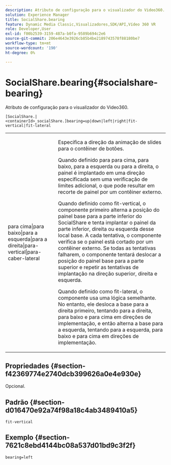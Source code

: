 ```yaml
---
description: Atributo de configuração para o visualizador do Video360.
solution: Experience Manager
title: SocialShare.bearing
feature: Dynamic Media Classic,Visualizadores,SDK/API,Vídeo 360 VR
role: Developer,User
exl-id: f00b2539-3159-487a-b0fa-9589b694c2e6
source-git-commit: 206e4643e3926cb85b4be2189743578f88180be7
workflow-type: tm+mt
source-wordcount: '190'
ht-degree: 0%

---
```


# SocialShare.bearing{#socialshare-bearing}

Atributo de configuração para o visualizador do Video360.

`[SocialShare.|<containerId>_socialShare.]bearing=up|down|left|right|fit-vertical|fit-lateral`

<table id="table_C616483932C2482CA9794DDD7313FD7C"> 
 <tbody> 
  <tr> 
   <td colname="col1"> <p> <span class="codeph"> para cima|para baixo|para a esquerda|para a direita|para-vertical|para-caber-lateral</span> </p> </td> 
   <td colname="col2"> <p> Especifica a direção da animação de slides para o contêiner de botões. </p> <p> Quando definido para <span class="codeph"> para cima</span>, <span class="codeph"> para baixo</span>, <span class="codeph"> para a esquerda</span> ou <span class="codeph"> para a direita</span>, o painel é implantado em uma direção especificada sem uma verificação de limites adicional, o que pode resultar em recorte de painel por um contêiner externo. </p> <p>Quando definido como <span class="codeph"> fit-vertical</span>, o componente primeiro alterna a posição do painel base para a parte inferior do SocialShare e tenta implantar o painel da parte inferior, direita ou esquerda desse local base. A cada tentativa, o componente verifica se o painel está cortado por um contêiner externo. Se todas as tentativas falharem, o componente tentará deslocar a posição do painel base para a parte superior e repetir as tentativas de implantação na direção superior, direita e esquerda. </p> <p>Quando definido como <span class="codeph"> fit-lateral</span>, o componente usa uma lógica semelhante. No entanto, ele desloca a base para a direita primeiro, tentando para a direita, para baixo e para cima em direções de implementação, e então alterna a base para a esquerda, tentando para a esquerda, para baixo e para cima em direções de implementação. </p> </td> 
  </tr> 
 </tbody> 
</table>

## Propriedades {#section-f42369774e2740dcb399626a0e4e930e}

Opcional.

## Padrão {#section-d016470e92a74f98a18c4ab3489410a5}

`fit-vertical`

## Exemplo {#section-7621c8ebd4144bc08a537d01bd9c3f2f}

```
bearing=left
```
